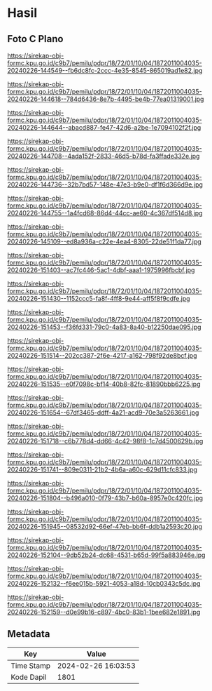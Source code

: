 # Hasil

## Foto C Plano

https://sirekap-obj-formc.kpu.go.id/c9b7/pemilu/pdpr/18/72/01/10/04/1872011004035-20240226-144549--fb6dc8fc-2ccc-4e35-8545-865019ad1e82.jpg

https://sirekap-obj-formc.kpu.go.id/c9b7/pemilu/pdpr/18/72/01/10/04/1872011004035-20240226-144618--784d6436-8e7b-4495-be4b-77ea01319001.jpg

https://sirekap-obj-formc.kpu.go.id/c9b7/pemilu/pdpr/18/72/01/10/04/1872011004035-20240226-144644--abacd887-fe47-42d6-a2be-1e7094102f2f.jpg

https://sirekap-obj-formc.kpu.go.id/c9b7/pemilu/pdpr/18/72/01/10/04/1872011004035-20240226-144708--4ada152f-2833-46d5-b78d-fa3ffade332e.jpg

https://sirekap-obj-formc.kpu.go.id/c9b7/pemilu/pdpr/18/72/01/10/04/1872011004035-20240226-144736--32b7bd57-148e-47e3-b9e0-df1f6d366d9e.jpg

https://sirekap-obj-formc.kpu.go.id/c9b7/pemilu/pdpr/18/72/01/10/04/1872011004035-20240226-144755--1a4fcd68-86d4-44cc-ae60-4c367df514d8.jpg

https://sirekap-obj-formc.kpu.go.id/c9b7/pemilu/pdpr/18/72/01/10/04/1872011004035-20240226-145109--ed8a936a-c22e-4ea4-8305-22de51f1da77.jpg

https://sirekap-obj-formc.kpu.go.id/c9b7/pemilu/pdpr/18/72/01/10/04/1872011004035-20240226-151403--ac7fc446-5ac1-4dbf-aaa1-1975996fbcbf.jpg

https://sirekap-obj-formc.kpu.go.id/c9b7/pemilu/pdpr/18/72/01/10/04/1872011004035-20240226-151430--1152ccc5-fa8f-4ff8-9e44-aff5f8f9cdfe.jpg

https://sirekap-obj-formc.kpu.go.id/c9b7/pemilu/pdpr/18/72/01/10/04/1872011004035-20240226-151453--f36fd331-79c0-4a83-8a40-b12250dae095.jpg

https://sirekap-obj-formc.kpu.go.id/c9b7/pemilu/pdpr/18/72/01/10/04/1872011004035-20240226-151514--202cc387-2f6e-4217-a162-798f92de8bcf.jpg

https://sirekap-obj-formc.kpu.go.id/c9b7/pemilu/pdpr/18/72/01/10/04/1872011004035-20240226-151535--e0f7098c-bf14-40b8-82fc-81890bbb6225.jpg

https://sirekap-obj-formc.kpu.go.id/c9b7/pemilu/pdpr/18/72/01/10/04/1872011004035-20240226-151654--67df3465-ddff-4a21-acd9-70e3a5263661.jpg

https://sirekap-obj-formc.kpu.go.id/c9b7/pemilu/pdpr/18/72/01/10/04/1872011004035-20240226-151718--c6b778d4-dd66-4c42-98f8-1c7d4500629b.jpg

https://sirekap-obj-formc.kpu.go.id/c9b7/pemilu/pdpr/18/72/01/10/04/1872011004035-20240226-151741--809e0311-21b2-4b6a-a60c-629d11cfc833.jpg

https://sirekap-obj-formc.kpu.go.id/c9b7/pemilu/pdpr/18/72/01/10/04/1872011004035-20240226-151804--b496a010-0f79-43b7-b60a-8957e0c420fc.jpg

https://sirekap-obj-formc.kpu.go.id/c9b7/pemilu/pdpr/18/72/01/10/04/1872011004035-20240226-151945--08532d92-66ef-47eb-bb6f-ddb1a2593c20.jpg

https://sirekap-obj-formc.kpu.go.id/c9b7/pemilu/pdpr/18/72/01/10/04/1872011004035-20240226-152104--9db52b24-dc68-4531-b65d-99f5a883946e.jpg

https://sirekap-obj-formc.kpu.go.id/c9b7/pemilu/pdpr/18/72/01/10/04/1872011004035-20240226-152132--f6ee015b-5921-4053-a18d-10cb0343c5dc.jpg

https://sirekap-obj-formc.kpu.go.id/c9b7/pemilu/pdpr/18/72/01/10/04/1872011004035-20240226-152159--d0e99b16-c897-4bc0-83b1-1bee682e1891.jpg


## Metadata

| Key        | Value               |
| ---------- | ------------------- |
| Time Stamp | 2024-02-26 16:03:53 |
| Kode Dapil | 1801                |



